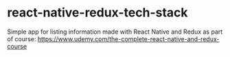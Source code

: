 # react-native-redux-tech-stack
Simple app for listing information made with React Native and Redux as part of course: https://www.udemy.com/the-complete-react-native-and-redux-course
